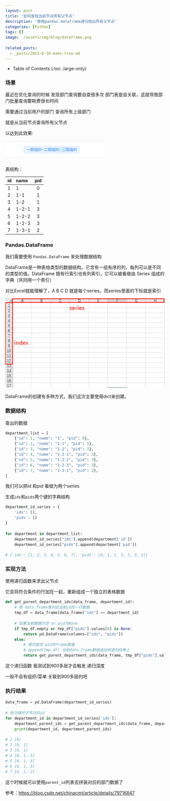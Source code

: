 ```yaml
---
layout: post
title: '如何查找当前节点所有父节点'
description: '使用pandas.dataframe递归找出所有父节点'
categories: [Python]
tags: []
image:  /assets/img/blog/dataframe.png

related_posts:
  - _posts/2021-8-18-make-tree.md
---
```

- Table of Contents
{:toc .large-only}

### 场景
最近在优化查询的时候 发现部门查询要自查很多次
部门表是自关联，这就导致部门批量查询要耗费很长时间

需要通过当前用户的部门 查询所有上级部门

就是从当前节点查询所有父节点

以达到此效果:

![departments](/assets/img/parent_nodes/departments.png)

表结构：

| id   | name  | pid  |
| ---- | :---- | :--: |
| 1    | 1     |  0   |
| 2    | 1-1   |  1   |
| 3    | 1-2   |  1   |
| 4    | 1-2-1 |  3   |
| 5    | 1-2-2 |  3   |
| 6    | 1-2-3 |  3   |
| 7    | 1-3-1 |  2   |

### Pandas.DataFrame

我们需要使用 ``Pandas.DataFrame`` 来处理数据结构

DataFrame是一种表格类型的数据结构，它含有一组有序的列，每列可以是不同的类型的值。DataFrame 既有行索引也有列索引，它可以被看做由 Series 组成的字典（共同用一个索引）

对比Excel就能理解了，A B C D 就是每个series，而series里面的下标就是索引

![Excel](/assets/img/parent_nodes/Excel.png)

DataFrame的创建有多种方式，我们这次主要使用dict来创建。


### 数据结构

查出的数据

```python
department_list = [
    {"id": 1, "name": "1", "pid": 0},
    {"id": 2, "name": "1-1", "pid": 1},
    {"id": 3, "name": "1-2", "pid": 1},
    {"id": 4, "name": "1-2-1", "pid": 3},
    {"id": 5, "name": "1-2-2", "pid": 3},
    {"id": 6, "name": "1-2-3", "pid": 3},
    {"id": 7, "name": "1-3-1", "pid": 2},
]
```

我们可以把id 和pid 看做为两个series

生成`ids`和`pids`两个键的字典结构

```python
department_id_series = {
    'ids': [],
    'pids': []
}

for department in department_list:
    department_id_series["ids"].append(department['id'])
    department_id_series["pids"].append(department['pid'])

# {'ids': [1, 2, 3, 4, 5, 6, 7], 'pids': [0, 1, 1, 3, 3, 3, 2]}   
```

### 实现方法

使用递归函数来求出父节点

它会将符合条件的行加在一起，重新组成一个独立的表格数据

```python
def get_parent_department_ids(data_frame, department_id):
    # 取 data_frame里对应当前id的一行数据
    tmp_df = data_frame[data_frame["ids"] == department_id]

    # 如果当前数据为空 or pid为None
    if tmp_df.empty or tmp_df["pids"].values[0] is None:
        return pd.DataFrame(columns=["ids", "pids"])
    else:
        # 递归查找 pid的frame数据
        # append(tmp_df) 当前data_frame数据追加到递归结果上
        return get_parent_department_ids(data_frame, tmp_df["pids"].values[0]).append(tmp_df)
```

这个递归函数 我测试到900多层才会触发 递归深度

一般不会有组织/菜单 关联到900多层的吧

### 执行结果

```python
data_frame = pd.DataFrame(department_id_series)

# 依次循环子节点的id
for department_id in department_id_series['ids']:
    department_parent_ids = get_parent_department_ids(data_frame, department_id)['pids'].values.tolist()
	print(department_id, department_parent_ids)

# 1 [0]
# 2 [0, 1]
# 3 [0, 1]
# 4 [0, 1, 3]
# 5 [0, 1, 3]
# 6 [0, 1, 3]
# 7 [0, 1, 2]
```

这个时候就可以使用`parent_id`列表去拼装对应的部门数据了

参考：https://blog.csdn.net/chinacmt/article/details/79716847